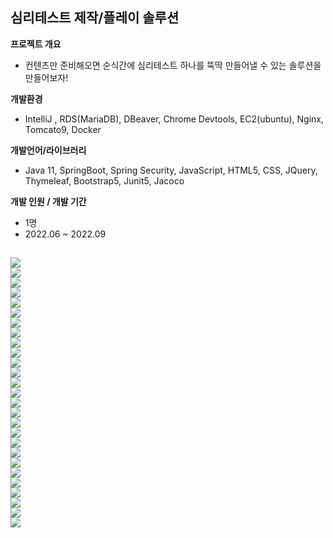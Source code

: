 심리테스트 제작/플레이 솔루션
--------------------------
     

**프로젝트 개요**

- 컨텐츠만 준비해오면 순식간에 심리테스트 하나를 뚝딱 만들어낼 수 있는 솔루션을 만들어보자!

**개발환경**

- IntelliJ , RDS(MariaDB), DBeaver, Chrome Devtools, EC2(ubuntu), Nginx, Tomcato9, Docker

**개발언어/라이브러리**

- Java 11, SpringBoot, Spring Security, JavaScript, HTML5, CSS, JQuery, Thymeleaf, Bootstrap5, Junit5, Jacoco

**개발 인원 / 개발 기간**

- 1명
- 2022.06 ~ 2022.09

<img src="/readmeImg/이미지 189.png"></img><br/>
<img src="/readmeImg/이미지 190.png"></img><br/>
<img src="/readmeImg/이미지 191.png"></img><br/>
<img src="/readmeImg/이미지 192.png"></img><br/>
<img src="/readmeImg/이미지 193.png"></img><br/>
<img src="/readmeImg/이미지 194.png"></img><br/>
<img src="/readmeImg/이미지 195.png"></img><br/>
<img src="/readmeImg/이미지 196.png"></img><br/>
<img src="/readmeImg/이미지 197.png"></img><br/>
<img src="/readmeImg/이미지 198.png"></img><br/>
<img src="/readmeImg/이미지 199.png"></img><br/>
<img src="/readmeImg/이미지 200.png"></img><br/>
<img src="/readmeImg/이미지 201.png"></img><br/>
<img src="/readmeImg/이미지 202.png"></img><br/>
<img src="/readmeImg/이미지 203.png"></img><br/>
<img src="/readmeImg/이미지 204.png"></img><br/>
<img src="/readmeImg/이미지 205.png"></img><br/>
<img src="/readmeImg/이미지 206.png"></img><br/>
<img src="/readmeImg/이미지 207.png"></img><br/>
<img src="/readmeImg/이미지 208.png"></img><br/>
<img src="/readmeImg/이미지 209.png"></img><br/>
<img src="/readmeImg/이미지 210.png"></img><br/>
<img src="/readmeImg/이미지 211.png"></img><br/>
<img src="/readmeImg/이미지 212.png"></img><br/>
<img src="/readmeImg/이미지 213.png"></img><br/>
<img src="/readmeImg/이미지 214.png"></img><br/>
<img src="/readmeImg/이미지 215.png"></img><br/>
-------------
